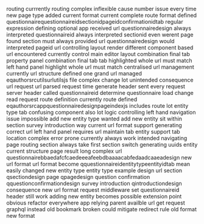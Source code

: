 routing currrently routing complex inflexible cause number issue every time new page type added current format current complete route format defined questionnairequestionnaireidsectionidpageidconfirmationidtab regular expression defining optional app received url questionnairedesign always interpreted questionnaireid always interpreted sectionid even werent page found section must always provided url questionnairedesign would interpreted pageid url controlling layout render different component based url encountered currently control main editor layout combination final tab property panel combination final tab tab highlighted whole url must match left hand panel highlight whole url must match centralised url management currently url structure defined one grand url managed eqauthorsrcutilsurlutilsjs file complex change lot unintended consequence url request url parsed request time generate header sent every request server header called questionnaireid determine questionnaire load change read request route definition currently route defined eqauthorsrcappquestionnairedesignpageindexjs includes route lot entity type tab confusing component also lot logic controlling left hand navigation issue impossible add new entity type wanted add new entity sit within section survey introduction way current url format support generating correct url left hand panel requires url maintain tab entity support tab location complex error prone currently always work intended navigating page routing section always take first section switch generating uuids entity current structure page result long complex url questionnairebbaedafcfcaedeeeafeebdbaaaacabfedaadcaaeadesign new url format url format become qquestionnaireidentitytypeentityidtab mean easily changed new entity type entity type example design url section qsectiondesign page qpagedesign question confirmation qquestionconfirmationdesign survey introduction qintroductiondesign consequence new url format request middleware set questionnaireid header still work adding new entity becomes possible extension point obvious refactor everywhere app relying parent availble url get request graphql instead old bookmark broken could mitigate redirect rule old format new format